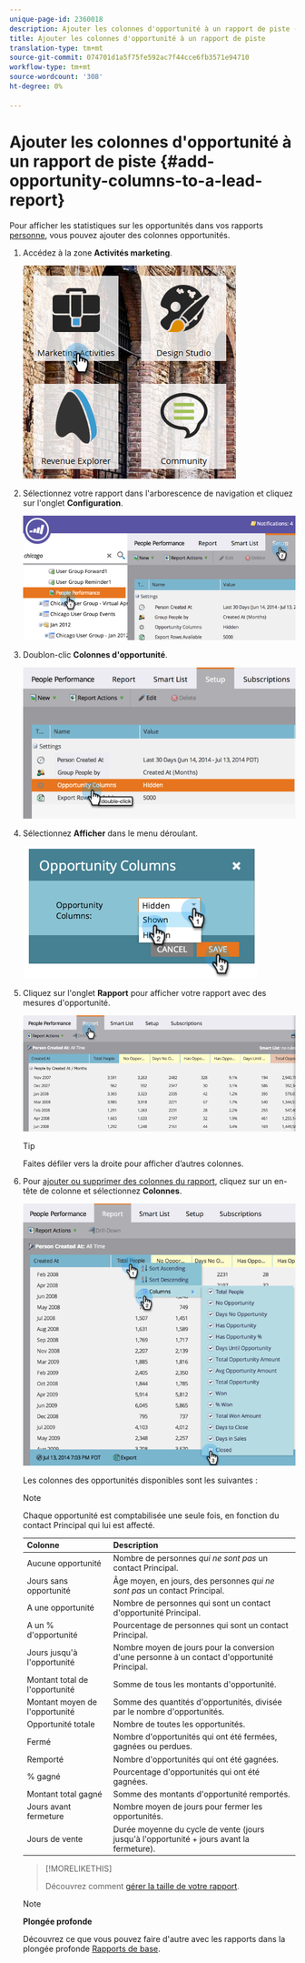 ```yaml
---
unique-page-id: 2360018
description: Ajouter les colonnes d'opportunité à un rapport de piste - Documents marketing - Documentation du produit
title: Ajouter les colonnes d'opportunité à un rapport de piste
translation-type: tm+mt
source-git-commit: 074701d1a5f75fe592ac7f44cce6fb3571e94710
workflow-type: tm+mt
source-wordcount: '308'
ht-degree: 0%

---
```



# Ajouter les colonnes d&#39;opportunité à un rapport de piste {#add-opportunity-columns-to-a-lead-report}

Pour afficher les statistiques sur les opportunités dans vos rapports [personne](http://docs.marketo.com/display/docs/basic+reporting), vous pouvez ajouter des colonnes opportunités.

1. Accédez à la zone **Activités marketing**.

   ![](assets/ma.png)

1. Sélectionnez votre rapport dans l&#39;arborescence de navigation et cliquez sur l&#39;onglet **Configuration**.

   ![](assets/two.png)

1. Doublon-clic **Colonnes d&#39;opportunité**.

   ![](assets/three.png)

1. Sélectionnez **Afficher** dans le menu déroulant.

   ![](assets/image2014-9-16-12-3a50-3a33.png)

1. Cliquez sur l&#39;onglet **Rapport** pour afficher votre rapport avec des mesures d&#39;opportunité.

   ![](assets/five.png)

   >[!TIP]
   >
   >Faites défiler vers la droite pour afficher d’autres colonnes.

1. Pour [ajouter ou supprimer des colonnes du rapport](select-report-columns.md), cliquez sur un en-tête de colonne et sélectionnez **Colonnes**.

   ![](assets/six.png)

   Les colonnes des opportunités disponibles sont les suivantes :

   >[!NOTE]
   >
   >Chaque opportunité est comptabilisée une seule fois, en fonction du contact Principal qui lui est affecté.

   | Colonne | Description |
   |---|---|
   | Aucune opportunité | Nombre de personnes *qui ne sont pas* un contact Principal. |
   | Jours sans opportunité | Âge moyen, en jours, des personnes *qui ne sont pas* un contact Principal. |
   | A une opportunité | Nombre de personnes qui sont un contact d&#39;opportunité Principal. |
   | A un % d&#39;opportunité | Pourcentage de personnes qui sont un contact Principal. |
   | Jours jusqu&#39;à l&#39;opportunité | Nombre moyen de jours pour la conversion d&#39;une personne à un contact d&#39;opportunité Principal. |
   | Montant total de l&#39;opportunité | Somme de tous les montants d&#39;opportunité. |
   | Montant moyen de l&#39;opportunité | Somme des quantités d&#39;opportunités, divisée par le nombre d&#39;opportunités. |
   | Opportunité totale | Nombre de toutes les opportunités. |
   | Fermé | Nombre d&#39;opportunités qui ont été fermées, gagnées ou perdues. |
   | Remporté | Nombre d&#39;opportunités qui ont été gagnées. |
   | % gagné | Pourcentage d&#39;opportunités qui ont été gagnées. |
   | Montant total gagné | Somme des montants d&#39;opportunité remportés. |
   | Jours avant fermeture | Nombre moyen de jours pour fermer les opportunités. |
   | Jours de vente | Durée moyenne du cycle de vente (jours jusqu&#39;à l&#39;opportunité + jours avant la fermeture). |

   >[!MORELIKETHIS]
   >
   >
   >
   >Découvrez comment [gérer la taille de votre rapport](configure-report-size.md).

   >[!NOTE]
   >
   >**Plongée profonde**
   >
   >
   >Découvrez ce que vous pouvez faire d&#39;autre avec les rapports dans la plongée profonde [Rapports de base](http://docs.marketo.com/display/docs/basic+reporting).


